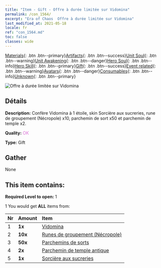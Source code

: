 ```yaml
---
title: "Item - Gift - Offre à durée limitée sur Vidomina"
permalink: /con_1564/
excerpt: "Era of Chaos  Offre à durée limitée sur Vidomina"
last_modified_at: 2021-05-18
locale: fr
ref: "con_1564.md"
toc: false
classes: wide
---
```

 [Materials](/ItemsFR/){: .btn .btn--primary}[Artifacts](/ItemsFR/Artifacts/){: .btn .btn--success}[Unit Soul](/ItemsFR/UnitSoul/){: .btn .btn--warning}[Unit Awakening](/ItemsFR/UnitAwakening/){: .btn .btn--danger}[Hero Soul](/ItemsFR/HeroSoul/){: .btn .btn--info}[Hero Skill](/ItemsFR/HeroSkill/){: .btn .btn--primary}[Gift](/ItemsFR/Gift/){: .btn .btn--success}[Event related](/ItemsFR/Events/){: .btn .btn--warning}[Avatars](/ItemsFR/Avatars/){: .btn .btn--danger}[Consumables](/ItemsFR/Consumables/){: .btn .btn--info}[Unknown](/ItemsFR/Unknown/){: .btn .btn--primary}

 ![Offre à durée limitée sur Vidomina](/images/t/i_907178.png)

## Détails
 **Description:** Confère Vidomina à 1 étoile, skin Sorcière aux sucreries, rune de groupement (Nécropole) x10, parchemin de sort x50 et parchemin de temple x2.

 **Quality:** <span style="color: #DA70D6">OK</span>

 **Type:** Gift

## Gather

  None

## This item contains:

 **Required Level to open:** 1

 1 You would get **ALL** items  from:

  | Nr | Amount |     Item    |
  |:---|:-------|:------------|
  | 1 |  **1x** | [Vidomina](/heroes/Vidomina/) |  | 
  | 2 |  **10x** | [Runes de groupement (Nécropole)](/ItemsFR/con_755/) |  | 
  | 3 |  **50x** | [Parchemins de sorts](/ItemsFR/con_694/) |  | 
  | 4 |  **2x** | [Parchemin de temple antique](/ItemsFR/con_697/) |  | 
  | 5 |  **1x** | [Sorcière aux sucreries](/ItemsFR/con_1053/) |  | 
